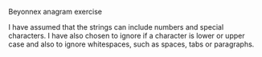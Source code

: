 Beyonnex anagram exercise

I have assumed that the strings can include numbers and special characters. 
I have also chosen to ignore if a character is lower or upper case and also to ignore whitespaces, such as spaces, tabs or paragraphs.
